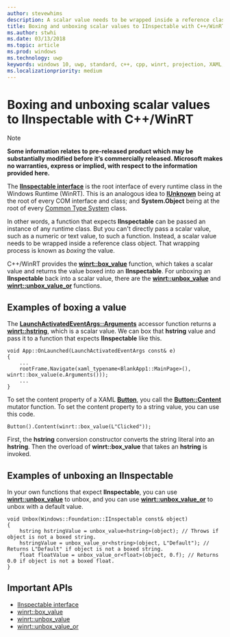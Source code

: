 ```yaml
---
author: stevewhims
description: A scalar value needs to be wrapped inside a reference class object before being passed to a function that expects **IInspectable**. That wrapping process is known as *boxing* the value.
title: Boxing and unboxing scalar values to IInspectable with C++/WinRT
ms.author: stwhi
ms.date: 03/13/2018
ms.topic: article
ms.prod: windows
ms.technology: uwp
keywords: windows 10, uwp, standard, c++, cpp, winrt, projection, XAML, control, boxing, scalar, value
ms.localizationpriority: medium
---
```


# Boxing and unboxing scalar values to IInspectable with C++/WinRT 
> [!NOTE]
> **Some information relates to pre-released product which may be substantially modified before it’s commercially released. Microsoft makes no warranties, express or implied, with respect to the information provided here.**

The [**IInspectable interface**](https://msdn.microsoft.com/library/windows/desktop/br205821) is the root interface of every runtime class in the Windows Runtime (WinRT). This is an analogous idea to [**IUnknown**](https://msdn.microsoft.com/library/windows/desktop/ms680509) being at the root of every COM interface and class; and **System.Object** being at the root of every [Common Type System](https://docs.microsoft.com/dotnet/standard/base-types/common-type-system) class.

In other words, a function that expects **IInspectable** can be passed an instance of any runtime class. But you can't directly pass a scalar value, such as a numeric or text value, to such a function. Instead, a scalar value needs to be wrapped inside a reference class object. That wrapping process is known as *boxing* the value.

C++/WinRT provides the [**winrt::box_value**](/uwp/cpp-ref-for-winrt/box-value) function, which takes a scalar value and returns the value boxed into an **IInspectable**. For unboxing an **IInspectable** back into a scalar value, there are the [**winrt::unbox_value**](/uwp/cpp-ref-for-winrt/unbox-value) and  [**winrt::unbox_value_or**](/uwp/cpp-ref-for-winrt/unbox-value-or) functions.

## Examples of boxing a value
The [**LaunchActivatedEventArgs::Arguments**](/uwp/api/windows.applicationmodel.activation.launchactivatedeventargs.Arguments) accessor function returns a [**winrt::hstring**](/uwp/cpp-ref-for-winrt/hstring), which is a scalar value. We can box that **hstring** value and pass it to a function that expects **IInspectable** like this.

```cppwinrt
void App::OnLaunched(LaunchActivatedEventArgs const& e)
{
	...
	rootFrame.Navigate(xaml_typename<BlankApp1::MainPage>(), winrt::box_value(e.Arguments()));
	...
}
```

To set the content property of a XAML [**Button**](/uwp/api/windows.ui.xaml.controls.button), you call the [**Button::Content**](/uwp/api/windows.ui.xaml.controls.contentcontrol.content?) mutator function. To set the content property to a string value, you can use this code.

```cppwinrt
Button().Content(winrt::box_value(L"Clicked"));
```

First, the **hstring** conversion constructor converts the string literal into an **hstring**. Then the overload of **winrt::box_value** that takes an **hstring** is invoked.

## Examples of unboxing an IInspectable
In your own functions that expect **IInspectable**, you can use [**winrt::unbox_value**](/uwp/cpp-ref-for-winrt/unbox-value) to unbox, and you can use [**winrt::unbox_value_or**](/uwp/cpp-ref-for-winrt/unbox-value-or) to unbox with a default value.

```cppwinrt
void Unbox(Windows::Foundation::IInspectable const& object)
{
	hstring hstringValue = unbox_value<hstring>(object); // Throws if object is not a boxed string.
	hstringValue = unbox_value_or<hstring>(object, L"Default"); // Returns L"Default" if object is not a boxed string.
	float floatValue = unbox_value_or<float>(object, 0.f); // Returns 0.0 if object is not a boxed float.
}
```

## Important APIs
* [IInspectable interface](https://msdn.microsoft.com/library/windows/desktop/br205821)
* [winrt::box_value](/uwp/cpp-ref-for-winrt/box-value)
* [winrt::unbox_value](/uwp/cpp-ref-for-winrt/unbox-value)
* [winrt::unbox_value_or](/uwp/cpp-ref-for-winrt/unbox-value-or)
